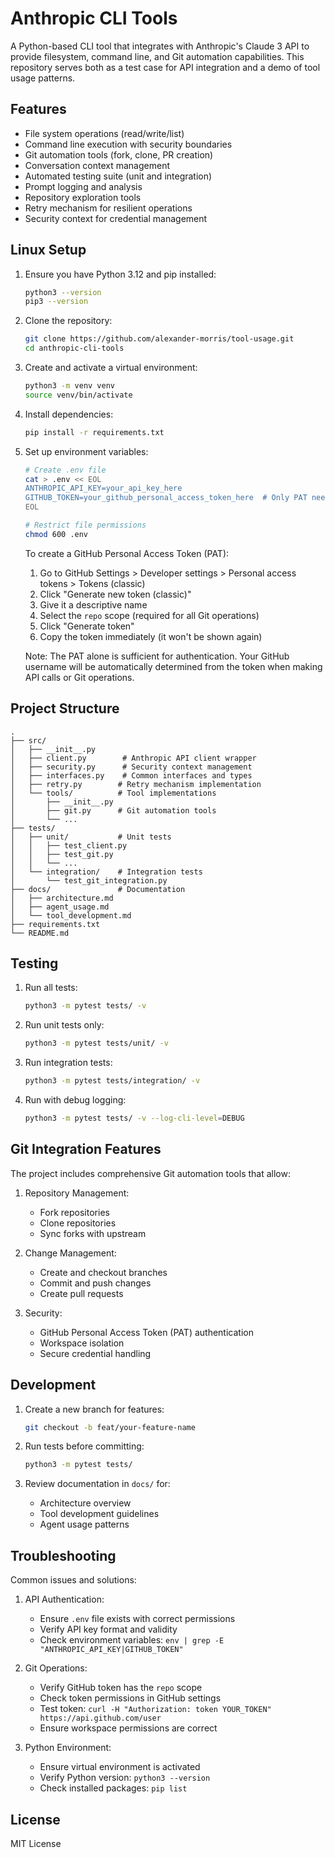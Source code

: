 # Anthropic CLI Tools

A Python-based CLI tool that integrates with Anthropic's Claude 3 API to provide filesystem, command line, and Git automation capabilities. This repository serves both as a test case for API integration and a demo of tool usage patterns.

## Features

- File system operations (read/write/list)
- Command line execution with security boundaries
- Git automation tools (fork, clone, PR creation)
- Conversation context management
- Automated testing suite (unit and integration)
- Prompt logging and analysis
- Repository exploration tools
- Retry mechanism for resilient operations
- Security context for credential management

## Linux Setup

1. Ensure you have Python 3.12 and pip installed:

   ```bash
   python3 --version
   pip3 --version
   ```

2. Clone the repository:

   ```bash
   git clone https://github.com/alexander-morris/tool-usage.git
   cd anthropic-cli-tools
   ```

3. Create and activate a virtual environment:

   ```bash
   python3 -m venv venv
   source venv/bin/activate
   ```

4. Install dependencies:

   ```bash
   pip install -r requirements.txt
   ```

5. Set up environment variables:

   ```bash
   # Create .env file
   cat > .env << EOL
   ANTHROPIC_API_KEY=your_api_key_here
   GITHUB_TOKEN=your_github_personal_access_token_here  # Only PAT needed, no username required
   EOL

   # Restrict file permissions
   chmod 600 .env
   ```

   To create a GitHub Personal Access Token (PAT):

   1. Go to GitHub Settings > Developer settings > Personal access tokens > Tokens (classic)
   2. Click "Generate new token (classic)"
   3. Give it a descriptive name
   4. Select the `repo` scope (required for all Git operations)
   5. Click "Generate token"
   6. Copy the token immediately (it won't be shown again)

   Note: The PAT alone is sufficient for authentication. Your GitHub username will be
   automatically determined from the token when making API calls or Git operations.

## Project Structure

```
.
├── src/
│   ├── __init__.py
│   ├── client.py        # Anthropic API client wrapper
│   ├── security.py      # Security context management
│   ├── interfaces.py    # Common interfaces and types
│   ├── retry.py        # Retry mechanism implementation
│   └── tools/          # Tool implementations
│       ├── __init__.py
│       ├── git.py      # Git automation tools
│       └── ...
├── tests/
│   ├── unit/           # Unit tests
│   │   ├── test_client.py
│   │   ├── test_git.py
│   │   └── ...
│   └── integration/    # Integration tests
│       └── test_git_integration.py
├── docs/               # Documentation
│   ├── architecture.md
│   ├── agent_usage.md
│   └── tool_development.md
├── requirements.txt
└── README.md
```

## Testing

1. Run all tests:

   ```bash
   python3 -m pytest tests/ -v
   ```

2. Run unit tests only:

   ```bash
   python3 -m pytest tests/unit/ -v
   ```

3. Run integration tests:

   ```bash
   python3 -m pytest tests/integration/ -v
   ```

4. Run with debug logging:
   ```bash
   python3 -m pytest tests/ -v --log-cli-level=DEBUG
   ```

## Git Integration Features

The project includes comprehensive Git automation tools that allow:

1. Repository Management:

   - Fork repositories
   - Clone repositories
   - Sync forks with upstream

2. Change Management:

   - Create and checkout branches
   - Commit and push changes
   - Create pull requests

3. Security:
   - GitHub Personal Access Token (PAT) authentication
   - Workspace isolation
   - Secure credential handling

## Development

1. Create a new branch for features:

   ```bash
   git checkout -b feat/your-feature-name
   ```

2. Run tests before committing:

   ```bash
   python3 -m pytest tests/
   ```

3. Review documentation in `docs/` for:
   - Architecture overview
   - Tool development guidelines
   - Agent usage patterns

## Troubleshooting

Common issues and solutions:

1. API Authentication:

   - Ensure `.env` file exists with correct permissions
   - Verify API key format and validity
   - Check environment variables: `env | grep -E "ANTHROPIC_API_KEY|GITHUB_TOKEN"`

2. Git Operations:

   - Verify GitHub token has the `repo` scope
   - Check token permissions in GitHub settings
   - Test token: `curl -H "Authorization: token YOUR_TOKEN" https://api.github.com/user`
   - Ensure workspace permissions are correct

3. Python Environment:
   - Ensure virtual environment is activated
   - Verify Python version: `python3 --version`
   - Check installed packages: `pip list`

## License

MIT License
